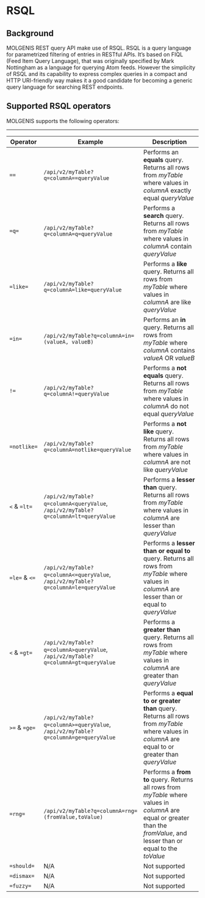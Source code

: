 # RSQL

## Background
MOLGENIS REST query API make use of RSQL. RSQL is a query language for parametrized filtering of entries in RESTful APIs. It’s based on FIQL (Feed Item Query Language), that was originally specified by Mark Nottingham as a language for querying Atom feeds. However the simplicity of RSQL and its capability to express complex queries in a compact and HTTP URI-friendly way makes it a good candidate for becoming a generic query language for searching REST endpoints.

## Supported RSQL operators

MOLGENIS supports the following operators:

---------------------------------

| Operator | Example | Description |
|----------|---------|-------------|
| `==`     | `/api/v2/myTable?q=columnA==queryValue` | Performs an **equals** query. Returns all rows from *myTable* where values in *columnA* exactly equal *queryValue* |  
| `=q=`    | `/api/v2/myTable?q=columnA=q=queryValue` | Performs a **search** query. Returns all rows from *myTable* where values in *columnA* contain *queryValue* |
| `=like=` | `/api/v2/myTable?q=columnA=like=queryValue` | Performs a **like** query. Returns all rows from *myTable* where values in *columnA* are like *queryValue* |
| `=in=`   | `/api/v2/myTable?q=columnA=in=(valueA, valueB)` | Performs an **in** query. Returns all rows from *myTable* where *columnA* contains *valueA* OR *valueB* |
| `!=`     | `/api/v2/myTable?q=columnA!=queryValue` | Performs a **not equals** query. Returns all rows from *myTable* where values in *columnA* do not equal *queryValue* |
| `=notlike=` | `/api/v2/myTable?q=columnA=notlike=queryValue` | Performs a **not like** query. Returns all rows from  *myTable* where values in *columnA* are not like *queryValue* |
| `<` & `=lt=` | `/api/v2/myTable?q=columnA<queryValue`, `/api/v2/myTable?q=columnA=lt=queryValue` | Performs a **lesser than** query. Returns all rows from *myTable* where values in *columnA* are lesser than *queryValue* |
| `=le=` & `<=` | `/api/v2/myTable?q=columnA<=queryValue`, `/api/v2/myTable?q=columnA=le=queryValue` | Performs a **lesser than or equal to** query. Returns all rows from *myTable* where values in *columnA* are lesser than or equal to *queryValue* |
| `<` & `=gt=` | `/api/v2/myTable?q=columnA>queryValue`, `/api/v2/myTable?q=columnA=gt=queryValue` | Performs a **greater than** query. Returns all rows from *myTable* where values in *columnA* are greater than *queryValue* |
| `>=` & `=ge=` | `/api/v2/myTable?q=columnA>=queryValue`, `/api/v2/myTable?q=columnA=ge=queryValue` | Performs a **equal to or greater than** query. Returns all rows from *myTable* where values in *columnA* are equal to or greater than *queryValue* |
| `=rng=`  | `/api/v2/myTable?q=columnA=rng=(fromValue,toValue)` | Performs a **from to** query. Returns all rows from *myTable* where values in *columnA* are equal or greater than the *fromValue*, and lesser than or equal to the *toValue* |
| `=should=` | N/A | Not supported
| `=dismax=` | N/A | Not supported
| `=fuzzy=` | N/A | Not supported
